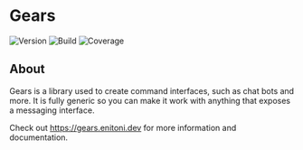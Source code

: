 # Gears

![Version](https://img.shields.io/npm/v/@enitoni/gears)
![Build](https://gitlab.com/enitoni-gears/gears/badges/master/build.svg)
![Coverage](https://gitlab.com/enitoni-gears/gears/badges/master/coverage.svg)

## About
Gears is a library used to create command interfaces, such as chat bots and more. It is fully generic so you can make it work with anything that exposes a messaging interface.


Check out https://gears.enitoni.dev for more information and documentation.